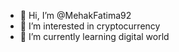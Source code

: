 - 👋 Hi, I’m @MehakFatima92
- 👀 I’m interested in cryptocurrency
- 🌱 I’m currently learning digital world

<!---
MehakFatima92/MehakFatima92 is a ✨ special ✨ repository because its `README.md` (this file) appears on your GitHub profile.
You can click the Preview link to take a look at your changes.
--->
